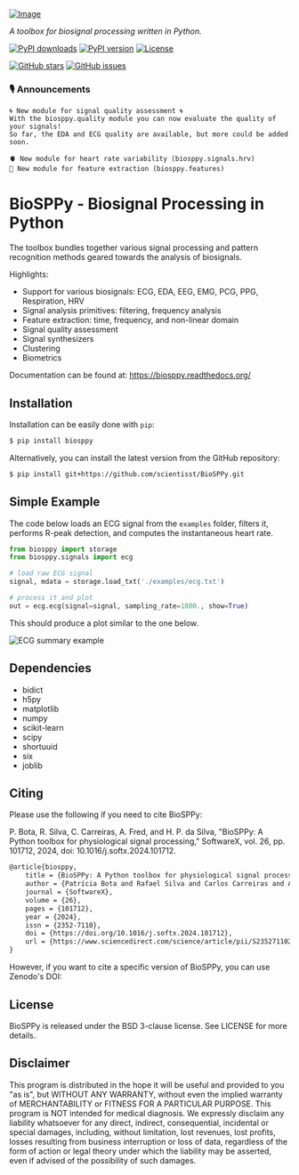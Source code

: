 <a href="https://biosppy.readthedocs.org/">
<picture>
  <source media="(prefers-color-scheme: light)" srcset="docs/logo/logo_400.png">
  <source media="(prefers-color-scheme: dark)" srcset="docs/logo/logo_inverted_400.png">
  <img alt="Image" title="I know you're listening! - xkcd.com/525">
</picture>
</a>

*A toolbox for biosignal processing written in Python.*

[![PyPI downloads](https://badgen.net/pypi/dm/biosppy/?color=blue)](https://pypi.org/project/biosppy/)
[![PyPI version](https://badgen.net/pypi/v/biosppy)](https://pypi.org/project/biosppy/)
[![License](https://badgen.net/pypi/license/biosppy?color=grey)](https://github.com/scientisst/BioSPPy/blob/main/LICENSE)

[![GitHub stars](https://badgen.net/github/stars/scientisst/BioSPPy?color=yellow)]()
[![GitHub issues](https://badgen.net/github/open-issues/scientisst/BioSPPy?color=cyan)](https://github.com/scientisst/BioSPPy/issues)


### 🎙️ Announcements
```
🌀 New module for signal quality assessment 🌀
With the biosppy.quality module you can now evaluate the quality of your signals!
So far, the EDA and ECG quality are available, but more could be added soon. 
```
```
🫀 New module for heart rate variability (biosppy.signals.hrv)
🎊 New module for feature extraction (biosppy.features)
```


# BioSPPy - Biosignal Processing in Python
The toolbox bundles together various signal processing and pattern recognition
methods geared towards the analysis of biosignals.

Highlights:

- Support for various biosignals: ECG, EDA, EEG, EMG, PCG, PPG, Respiration, HRV
- Signal analysis primitives: filtering, frequency analysis
- Feature extraction: time, frequency, and non-linear domain
- Signal quality assessment
- Signal synthesizers
- Clustering
- Biometrics

Documentation can be found at: <https://biosppy.readthedocs.org/>

## Installation

Installation can be easily done with `pip`:

```bash
$ pip install biosppy
```

Alternatively, you can install the latest version from the GitHub repository:

```bash
$ pip install git+https://github.com/scientisst/BioSPPy.git
```

## Simple Example

The code below loads an ECG signal from the `examples` folder, filters it,
performs R-peak detection, and computes the instantaneous heart rate.

```python
from biosppy import storage
from biosppy.signals import ecg

# load raw ECG signal
signal, mdata = storage.load_txt('./examples/ecg.txt')

# process it and plot
out = ecg.ecg(signal=signal, sampling_rate=1000., show=True)
```

This should produce a plot similar to the one below.

![ECG summary example](docs/images/ECG_summary.png)

## Dependencies

- bidict
- h5py
- matplotlib
- numpy
- scikit-learn
- scipy
- shortuuid
- six
- joblib

## Citing
Please use the following if you need to cite BioSPPy:

P. Bota, R. Silva, C. Carreiras, A. Fred, and H. P. da Silva, "BioSPPy: A Python toolbox for physiological signal processing," SoftwareX, vol. 26, pp. 101712, 2024, doi: 10.1016/j.softx.2024.101712.

```latex
@article{biosppy,
    title = {BioSPPy: A Python toolbox for physiological signal processing},
    author = {Patrícia Bota and Rafael Silva and Carlos Carreiras and Ana Fred and Hugo Plácido {da Silva}},
    journal = {SoftwareX},
    volume = {26},
    pages = {101712},
    year = {2024},
    issn = {2352-7110},
    doi = {https://doi.org/10.1016/j.softx.2024.101712},
    url = {https://www.sciencedirect.com/science/article/pii/S2352711024000839},
}
```

However, if you want to cite a specific version of BioSPPy, you can use Zenodo's DOI:


## License
BioSPPy is released under the BSD 3-clause license. See LICENSE for more details.

## Disclaimer

This program is distributed in the hope it will be useful and provided
to you "as is", but WITHOUT ANY WARRANTY, without even the implied
warranty of MERCHANTABILITY or FITNESS FOR A PARTICULAR PURPOSE. This
program is NOT intended for medical diagnosis. We expressly disclaim any
liability whatsoever for any direct, indirect, consequential, incidental
or special damages, including, without limitation, lost revenues, lost
profits, losses resulting from business interruption or loss of data,
regardless of the form of action or legal theory under which the
liability may be asserted, even if advised of the possibility of such
damages.
